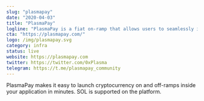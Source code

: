 ```yaml
---
slug: "plasmapay"
date: "2020-04-03"
title: "PlasmaPay"
logline: "PlasmaPay is a fiat on-ramp that allows users to seamlessly integrate cryptocurrency payments into their applications."
cta: "https://plasmapay.com/"
logo: /img/plasmapay.svg
category: infra
status: live
website: https://plasmapay.com
twitter: https://twitter.com/0xPlasma
telegram: https://t.me/plasmapay_community
---
```


PlasmaPay makes it easy to launch cryptocurrency on and off-ramps inside your application in minutes. SOL is supported on the platform.
